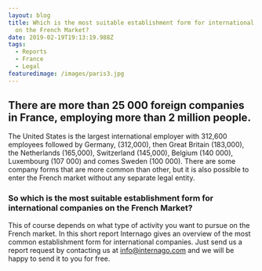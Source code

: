 ```yaml
---
layout: blog
title: Which is the most suitable establishment form for international companies
  on the French Market?
date: 2019-02-19T19:13:19.988Z
tags:
  - Reports
  - France
  - Legal
featuredimage: /images/paris3.jpg
---
```

## There are more than 25 000 foreign companies in France, employing more than 2 million people. 
The United States is the largest international employer with 312,600 employees followed by Germany, (312,000), then Great Britain (183,000), the Netherlands (165,000), Switzerland (145,000), Belgium (140 000),  Luxembourg (107 000) and comes Sweden (100 000). There are some company forms that are more common than other, but it is also possible to enter the French market without any separate legal entity.

### So which is the most suitable establishment form for international companies on the French Market?  
This of course depends on what type of activity you want to pursue on the French market. In this short report Internago gives an overview of the most common establishment form for international companies.  Just send us a report request by contacting us at [info@internago.com](mailto:info@internago.com) and we will be happy to send it to you for free.